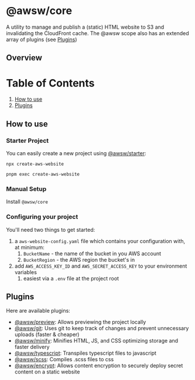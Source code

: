 # @awsw/core

A utility to manage and publish a (static) HTML website to S3 and invalidating the CloudFront cache. The @awsw scope also has an extended array of plugins (see [Plugins](#plugins)) 

## Overview

# Table of Contents
1. [How to use](#how-to-use)
2. [Plugins](#plugins)

## How to use

### Starter Project

You can easily create a new project using [@awsw/starter](https://www.npmjs.com/package/@awsw/starter):

```
npx create-aws-website
```
```
pnpm exec create-aws-website
```

### Manual Setup

Install `@awsw/core`

### Configuring your project

You'll need two things to get started:
1. a `aws-website-config.yaml` file which contains your configuration with, at minimum:
    1.   `BucketName` - the name of the bucket in you AWS account
    2.   `BucketRegion` - the AWS region the bucket's in
2. add `AWS_ACCESS_KEY_ID` and `AWS_SECRET_ACCESS_KEY` to your environment variables
   1.  easiest via a `.env` file at the project root

## Plugins

Here are available plugins:

- [@awsw/preview](https://www.npmjs.com/package/@awsw/preview): Allows previewing the project locally
- [@awsw/git](https://www.npmjs.com/package/@awsw/git): Uses git to keep track of changes and prevent unnecessary uploads (faster & cheaper)
- [@awsw/minify](https://www.npmjs.com/package/@awsw/minify): Minifies HTML, JS, and CSS optimizing storage and faster delivery
- [@awsw/typescript](https://www.npmjs.com/package/@awsw/typescript): Transpiles typescript files to javascript 
- [@awsw/scss](https://www.npmjs.com/package/@awsw/scss): Compiles .scss files to css
- [@awsw/encrypt](https://www.npmjs.com/package/@awsw/encrypt): Allows content encryption to securely deploy secret content on a static website
 